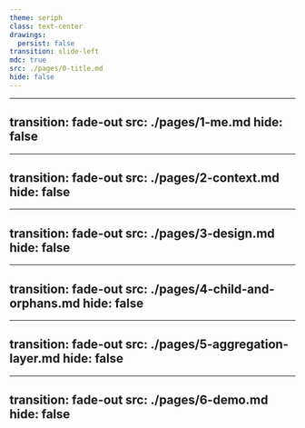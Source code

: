 ```yaml
---
theme: seriph
class: text-center
drawings:
  persist: false
transition: slide-left
mdc: true
src: ./pages/0-title.md
hide: false
---
```


---
transition: fade-out
src: ./pages/1-me.md
hide: false
---


---
transition: fade-out
src: ./pages/2-context.md
hide: false
---

---
transition: fade-out
src: ./pages/3-design.md
hide: false
---


---
transition: fade-out
src: ./pages/4-child-and-orphans.md
hide: false
---


---
transition: fade-out
src: ./pages/5-aggregation-layer.md
hide: false
---


---
transition: fade-out
src: ./pages/6-demo.md
hide: false
---

